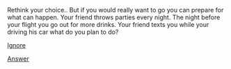 Rethink your choice.. But if you would really want to go you can prepare for what can happen. Your friend throws parties every night. The night before your flight you go out for more drinks. Your friend texts you while your driving his car what do you plan to do? 

[Ignore](../packing-plans.md)

[Answer](consequences)


